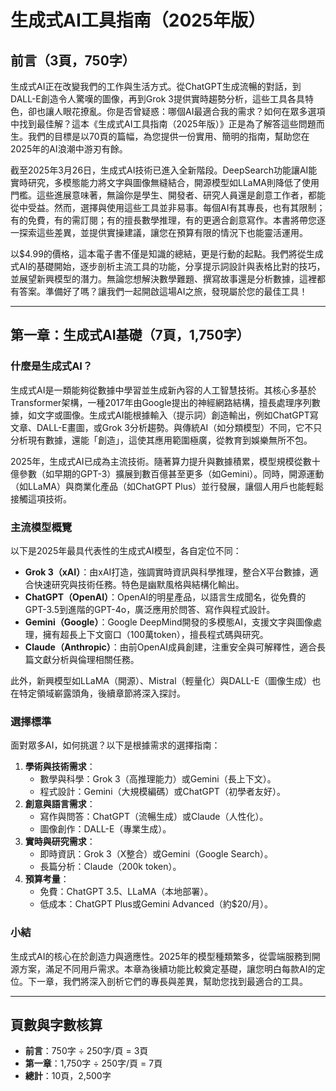 # 生成式AI工具指南（2025年版）

## 前言（3頁，750字）

生成式AI正在改變我們的工作與生活方式。從ChatGPT生成流暢的對話，到DALL-E創造令人驚嘆的圖像，再到Grok 3提供實時趨勢分析，這些工具各具特色，卻也讓人眼花撩亂。你是否曾疑惑：哪個AI最適合我的需求？如何在眾多選項中找到最佳解？這本《生成式AI工具指南（2025年版）》正是為了解答這些問題而生。我們的目標是以70頁的篇幅，為您提供一份實用、簡明的指南，幫助您在2025年的AI浪潮中游刃有餘。

截至2025年3月26日，生成式AI技術已進入全新階段。DeepSearch功能讓AI能實時研究，多模態能力將文字與圖像無縫結合，開源模型如LLaMA則降低了使用門檻。這些進展意味著，無論你是學生、開發者、研究人員還是創意工作者，都能從中受益。然而，選擇與使用這些工具並非易事。每個AI有其專長，也有其限制；有的免費，有的需訂閱；有的擅長數學推理，有的更適合創意寫作。本書將帶您逐一探索這些差異，並提供實操建議，讓您在預算有限的情況下也能靈活運用。

以$4.99的價格，這本電子書不僅是知識的總結，更是行動的起點。我們將從生成式AI的基礎開始，逐步剖析主流工具的功能，分享提示詞設計與表格比對的技巧，並展望新興模型的潛力。無論您想解決數學難題、撰寫故事還是分析數據，這裡都有答案。準備好了嗎？讓我們一起開啟這場AI之旅，發現屬於您的最佳工具！

---

## 第一章：生成式AI基礎（7頁，1,750字）

### 什麼是生成式AI？
生成式AI是一類能夠從數據中學習並生成新內容的人工智慧技術。其核心多基於Transformer架構，一種2017年由Google提出的神經網路結構，擅長處理序列數據，如文字或圖像。生成式AI能根據輸入（提示詞）創造輸出，例如ChatGPT寫文章、DALL-E畫圖，或Grok 3分析趨勢。與傳統AI（如分類模型）不同，它不只分析現有數據，還能「創造」，這使其應用範圍極廣，從教育到娛樂無所不包。

2025年，生成式AI已成為主流技術。隨著算力提升與數據積累，模型規模從數十億參數（如早期的GPT-3）擴展到數百億甚至更多（如Gemini）。同時，開源運動（如LLaMA）與商業化產品（如ChatGPT Plus）並行發展，讓個人用戶也能輕鬆接觸這項技術。

### 主流模型概覽
以下是2025年最具代表性的生成式AI模型，各自定位不同：
- **Grok 3（xAI）**：由xAI打造，強調實時資訊與科學推理，整合X平台數據，適合快速研究與技術任務。特色是幽默風格與結構化輸出。
- **ChatGPT（OpenAI）**：OpenAI的明星產品，以語言生成聞名，從免費的GPT-3.5到進階的GPT-4o，廣泛應用於問答、寫作與程式設計。
- **Gemini（Google）**：Google DeepMind開發的多模態AI，支援文字與圖像處理，擁有超長上下文窗口（100萬token），擅長程式碼與研究。
- **Claude（Anthropic）**：由前OpenAI成員創建，注重安全與可解釋性，適合長篇文獻分析與倫理相關任務。

此外，新興模型如LLaMA（開源）、Mistral（輕量化）與DALL-E（圖像生成）也在特定領域嶄露頭角，後續章節將深入探討。

### 選擇標準
面對眾多AI，如何挑選？以下是根據需求的選擇指南：
1. **學術與技術需求**：
   - 數學與科學：Grok 3（高推理能力）或Gemini（長上下文）。
   - 程式設計：Gemini（大規模編碼）或ChatGPT（初學者友好）。
2. **創意與語言需求**：
   - 寫作與問答：ChatGPT（流暢生成）或Claude（人性化）。
   - 圖像創作：DALL-E（專業生成）。
3. **實時與研究需求**：
   - 即時資訊：Grok 3（X整合）或Gemini（Google Search）。
   - 長篇分析：Claude（200k token）。
4. **預算考量**：
   - 免費：ChatGPT 3.5、LLaMA（本地部署）。
   - 低成本：ChatGPT Plus或Gemini Advanced（約$20/月）。

### 小結
生成式AI的核心在於創造力與適應性。2025年的模型種類繁多，從雲端服務到開源方案，滿足不同用戶需求。本章為後續功能比較奠定基礎，讓您明白每款AI的定位。下一章，我們將深入剖析它們的專長與差異，幫助您找到最適合的工具。

---

## 頁數與字數核算
- **前言**：750字 ÷ 250字/頁 = 3頁
- **第一章**：1,750字 ÷ 250字/頁 = 7頁
- **總計**：10頁，2,500字
